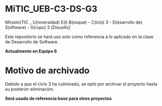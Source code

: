 # MiTIC_UEB-C3-DS-G3
Mi(sión)TIC _ U(niversidad) E(l) B(osque) - C(iclo) 3 - D(esarrollo de) S(oftware) - G(rupo) 3 *[Disuelto]* 

Este repositorio se hará uso solo como referencia a lo aplicado en la clase de Desarrollo de Software.

**Actualmente en Equipo 6** 


# Motivo de archivado
Debido a que el ciclo 3 ha culminado, se optó por archivar el proyecto hasta su posterior eliminación.

**Será usado de referencia base para otros proyectos**
